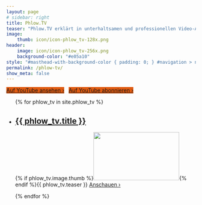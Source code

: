 ```yaml
---
layout: page
# sidebar: right
title: Phlow.TV
teaser: "Phlow.TV erklärt in unterhaltsamen und professionellen Video-Anleitungen schnell und unkompliziert, wie Sie Webdesign, Social Media, Software und Hardware optimal nutzen."
image:
    thumb: icon/icon-phlow_tv-128x.png
header:
    image: icon/icon-phlow_tv-256x.png
    background-color: "#e05a10"
style: "#masthead-with-background-color { padding: 0; } #navigation > nav > section > ul.left > li.active > a { background: #e05a10; color: #fff; }"
permalink: /phlow-tv/
show_meta: false
---
```

<a style="background: #e05a10;" class="button radius" href="https://www.youtube.com/user/PhlowMedia/">Auf YouTube ansehen ›</a>&nbsp;&nbsp;
<a style="background: #e05a10;" class="button radius" href="http://www.youtube.com/subscription_center?add_user=phlowmedia/">Auf YouTube abonnieren ›</a>



<ul class="no-bullet">
{% for phlow_tv in site.phlow_tv %}
<li class="clearfix">
<h2><a href="{{ site.url }}{{ phlow_tv.url }}">{{ phlow_tv.title }}</a>
</h2>
<p>{% if phlow_tv.image.thumb %}<a href="{{ site.url }}{{ phlow_tv.url }}"><img class="left" src="{{ site.urlimg }}{{ phlow_tv.image.thumb }}" alt="" width="228" height="128"></a>{% endif %}{{ phlow_tv.teaser }} <a href="{{ site.url }}{{ phlow_tv.url }}">Anschauen ›</a></p>
</li>
{% endfor %}
</ul>